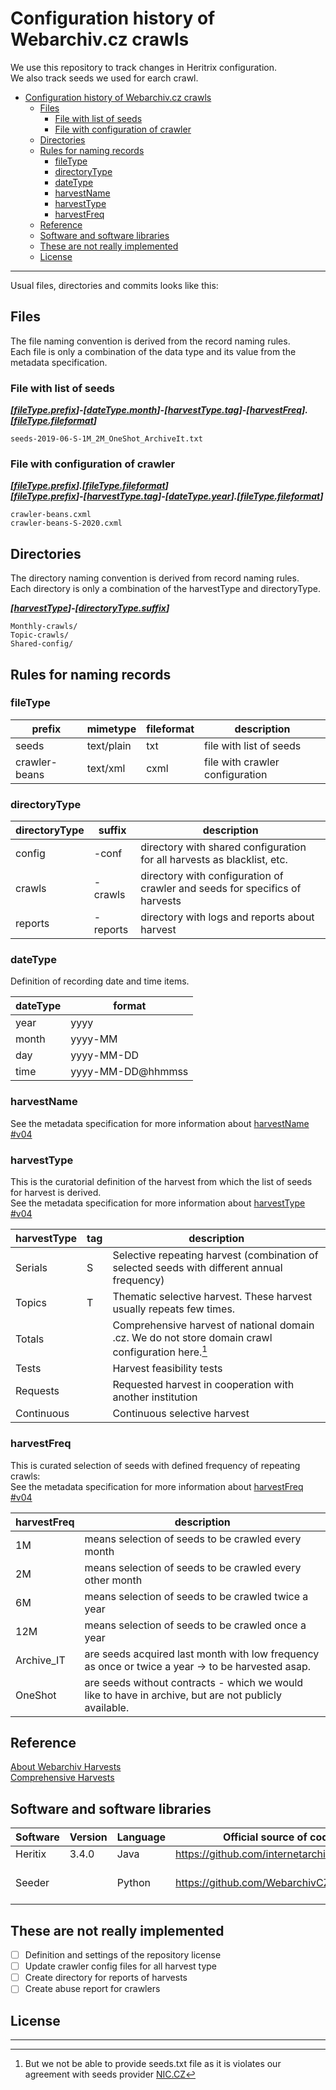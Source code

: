 # Configuration history of Webarchiv.cz crawls

We use this repository to track changes in Heritrix configuration.  
We also track seeds we used for earch crawl.

- [Configuration history of Webarchiv.cz crawls](#configuration-history-of-webarchivcz-crawls)
  - [Files](#files)
    - [File with list of seeds](#file-with-list-of-seeds)
    - [File with configuration of crawler](#file-with-configuration-of-crawler)
  - [Directories](#directories)
  - [Rules for naming records](#rules-for-naming-records)
    - [fileType](#filetype)
    - [directoryType](#directorytype)
    - [dateType](#datetype)
    - [harvestName](#harvestname)
    - [harvestType](#harvesttype)
    - [harvestFreq](#harvestfreq)
  - [Reference](#reference)
  - [Software and software libraries](#software-and-software-libraries)
  - [These are not really implemented](#these-are-not-really-implemented)
  - [License](#license)

-------

Usual files, directories and commits looks like this:

## Files

The file naming convention is derived from the record naming rules.  
Each file is only a combination of the data type and its value from the metadata specification.

### File with list of seeds

***[[fileType.prefix](#filetype)]-[[dateType.month](#datetype)]-[[harvestType.tag](#harvesttype)]-[[harvestFreq](#harvestfreq)].[[fileType.fileformat](#filetype)]***

```
seeds-2019-06-S-1M_2M_OneShot_ArchiveIt.txt
```

### File with configuration of crawler

***[[fileType.prefix](#filetype)].[[fileType.fileformat](#filetype)]***  
***[[fileType.prefix](#filetype)]-[[harvestType.tag](#harvesttype)]-[[dateType.year](#datetype)].[[fileType.fileformat](#filetype)]***

```
crawler-beans.cxml
crawler-beans-S-2020.cxml
```

## Directories

The directory naming convention is derived from record naming rules.  
Each directory is only a combination of the harvestType and directoryType.

***[[harvestType](#harvesttype)]-[[directoryType.suffix](#directorytype)]***

```
Monthly-crawls/
Topic-crawls/
Shared-config/
```

## Rules for naming records

### fileType

| prefix        | mimetype   | fileformat | description                     |
|---------------|------------|------------|---------------------------------|
| seeds         | text/plain | txt        | file with list of seeds         |
| crawler-beans | text/xml   | cxml       | file with crawler configuration |

### directoryType

| directoryType | suffix   | description                                                                 |
|---------------|----------|-----------------------------------------------------------------------------|
| config        | -conf    | directory with shared configuration for all harvests as blacklist, etc.     |
| crawls        | -crawls  | directory with configuration of crawler and seeds for specifics of harvests |
| reports       | -reports | directory with logs and reports about harvest                               |

### dateType

Definition of recording date and time items.

| dateType | format            |
|----------|-------------------|
| year     | yyyy              |
| month    | yyyy-MM           |
| day      | yyyy-MM-DD        |
| time     | yyyy-MM-DD@hhmmss |

### harvestName

See the metadata specification for more information about [harvestName #v04](https://github.com/WebarchivCZ/grainery/wiki/Harvest#v04harvestnamefull)

### harvestType

This is the curatorial definition of the harvest from which the list of seeds for harvest is derived.  
See the metadata specification for more information about [harvestType #v04](https://github.com/WebarchivCZ/grainery/wiki/Harvest#v04-harvesttype)

| harvestType | tag | description                                                                                        |
|-------------|-----|----------------------------------------------------------------------------------------------------|
| Serials     | S   | Selective repeating harvest (combination of selected seeds with different annual frequency)        |
| Topics      | T   | Thematic selective harvest. These harvest usually repeats few times.                               |
| Totals      |     | Comprehensive harvest of national domain .cz. We do not store domain crawl configuration here.[^1] |
| Tests       |     | Harvest feasibility tests                                                                          |
| Requests    |     | Requested harvest in cooperation with another institution                                          |
| Continuous  |     | Continuous selective harvest                                                                       |

### harvestFreq

This is curated selection of seeds with defined frequency of repeating crawls:  
See the metadata specification for more information about [harvestFreq #v04](https://github.com/WebarchivCZ/grainery/wiki/Harvest#v04-harvestsuffixharvestfreq)

| harvestFreq | description                                                                                           |
|-------------|-------------------------------------------------------------------------------------------------------|
| 1M          | means selection of seeds to be crawled every month                                                    |
| 2M          | means selection of seeds to be crawled every other month                                              |
| 6M          | means selection of seeds to be crawled twice a year                                                   |
| 12M         | means selection of seeds to be crawled once a year                                                    |
| Archive_IT  | are seeds acquired last month with low frequency as once or twice a year -> to be harvested asap.     |
| OneShot     | are seeds without contracts - which we would like to have in archive, but are not publicly available. |

## Reference

[About Webarchiv Harvests](https://www.webarchiv.cz/en/about)  
[Comprehensive Harvests](https://www.webarchiv.cz/en/harvests)

## Software and software libraries

| Software | Version | Language | Official source of code                        | Utilization      |
|----------|---------|----------|------------------------------------------------|------------------|
| Heritix  | 3.4.0   | Java     | <https://github.com/internetarchive/heritrix3> | crawler          |
| Seeder   |         | Python   | <https://github.com/WebarchivCZ/Seeder.git>    | web curator tool |

## These are not really implemented

- [ ] Definition and settings of the repository license
- [ ] Update crawler config files for all harvest type
- [ ] Create directory for reports of harvests
- [ ] Create abuse report for crawlers
  
## License

-------
[^1]: But we not be able to provide seeds.txt file as it is violates our agreement with seeds provider [NIC.CZ](https://nic.cz/en/)
